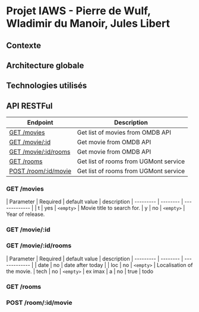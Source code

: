 # Projet IAWS - Pierre de Wulf, Wladimir du Manoir, Jules Libert
## Contexte
## Architecture globale
## Technologies utilisés
## API RESTFul
| Endpoint | Description | 
| ---- | ----------------- | 
| [GET /movies](#get-movies) | Get list of movies from OMDB API |
| [GET /movie/:id](#get-movieid) | Get movie from OMDB API | 
| [GET /movie/:id/rooms](#get-movieidrooms) | Get movie from OMDB API | 
| [GET /rooms](#get-rooms) | Get list of rooms from UGMont service | 
| [POST /room/:id/movie](#post-roomidmovie) | Get list of rooms from UGMont service | 

### GET /movies


| Parameter | Required | default value | description
| --------- | -------- | ------------- |
| t					|	yes			 | ``<empty>``	 | Movie title to search for.
| y					|	no			 | ``<empty>``	 | Year of release.


### GET /movie/:id

### GET /movie/:id/rooms

| Parameter | Required | default value | description
| --------- | -------- | ------------- |
| date			|	no			 | date after today	 |
| loc 		  |	no			 | ``<empty>``	 | Localisation of the movie.
| tech 		  |	no			 | ``<empty>``	 | ex imax
| a 		  |	no			 |  true	 | todo

### GET /rooms
### POST /room/:id/movie
